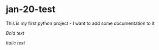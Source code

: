 # jan-20-test

This is my first python project - I want to add some documentation to it

*Bold text*

_Italic text_




